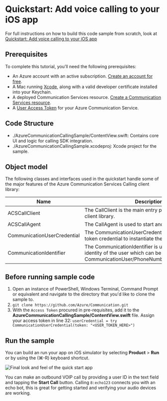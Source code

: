 # Quickstart: Add voice calling to your iOS app

For full instructions on how to build this code sample from scratch, look at [Quickstart: Add voice calling to your iOS app](https://docs.microsoft.com/azure/project-spool/quickstarts/voice-video-calling/getting-started-with-calling?pivots=platform-ios)

## Prerequisites

To complete this tutorial, you’ll need the following prerequisites:

- An Azure account with an active subscription. [Create an account for free](https://azure.microsoft.com/free/?WT.mc_id=A261C142F). 
- A Mac running [Xcode](https://go.microsoft.com/fwLink/p/?LinkID=266532), along with a valid developer certificate installed into your Keychain.
- A deployed Communication Services resource. [Create a Communication Services resource](https://docs.microsoft.com/azure/project-spool/quickstarts/create-communication-resource).
- A [User Access Token](https://docs.microsoft.com/azure/project-spool/quickstarts/access-tokens?pivots=programming-language-csharp) for your Azure Communication Service.

## Code Structure

- ./AzureCommunicationCallingSample/ContentView.swift: Contains core UI and logic for calling SDK integration.
- ./AzureCommunicationCallingSample.xcodeproj: Xcode project for the sample.

## Object model

The following classes and interfaces used in the quickstart handle some of the major features of the Azure Communication Services Calling client library:

| Name                                  | Description                                                  |
| ------------------------------------- | ------------------------------------------------------------ |
| ACSCallClient | The CallClient is the main entry point to the Calling client library.|
| ACSCallAgent | The CallAgent is used to start and manage calls. |
| CommunicationUserCredential | The CommunicationUserCredential is used as the token credential to instantiate the CallAgent.| 
| CommunicationIdentifier | The CommunicationIdentifier is used to represent the identity of the user which can be one of the following: CommunicationUser/PhoneNumber/CallingApplication. |

## Before running sample code

1. Open an instance of PowerShell, Windows Terminal, Command Prompt or equivalent and navigate to the directory that you'd like to clone the sample to.
2. `git clone https://github.com/Azure/Communication.git`
3. With the `Access Token` procured in pre-requisites, add it to the **AzureCommunicationCallingSample/ContentView.swift** file. Assign your access token in line 32:
   ```userCredential = try CommunicationUserCredential(token: "<USER_TOKEN_HERE>")```

## Run the sample

You can build an run your app on iOS simulator by selecting **Product** > **Run** or by using the (&#8984;-R) keyboard shortcut.

![Final look and feel of the quick start app](../../../../media/quick-start-make-call-ios.png)

You can make an outbound VOIP call by providing a user ID in the text field and tapping the **Start Call** button. Calling `8:echo123` connects you with an echo bot, this is great for getting started and verifying your audio devices are working.
